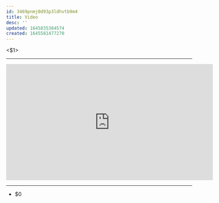 ```yaml
---
id: 3469pnmj0d93p3ldhvtb9m4
title: Video
desc: ''
updated: 1645835384574
created: 1645581477270
---
```



<$1>

---

<center><iframe width="560" height="315" src="https://www.youtube.com/embed/$2" frameborder="0" allow="accelerometer; autoplay; encrypted-media; gyroscope; picture-in-picture" allowfullscreen></iframe></center>

---

- $0
